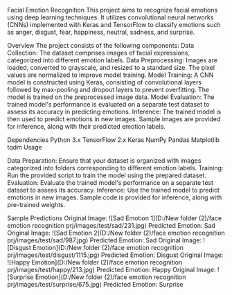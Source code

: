 Facial Emotion Recognition
This project aims to recognize facial emotions using deep learning techniques. It utilizes convolutional neural networks (CNNs) implemented with Keras and TensorFlow to classify emotions such as anger, disgust, fear, happiness, neutral, sadness, and surprise.

Overview
The project consists of the following components:
Data Collection: The dataset comprises images of facial expressions, categorized into different emotion labels.
Data Preprocessing: Images are loaded, converted to grayscale, and resized to a standard size. The pixel values are normalized to improve model training.
Model Training: A CNN model is constructed using Keras, consisting of convolutional layers followed by max-pooling and dropout layers to prevent overfitting. The model is trained on the preprocessed image data.
Model Evaluation: The trained model's performance is evaluated on a separate test dataset to assess its accuracy in predicting emotions.
Inference: The trained model is then used to predict emotions in new images. Sample images are provided for inference, along with their predicted emotion labels.

Dependencies
Python 3.x
TensorFlow 2.x
Keras
NumPy
Pandas
Matplotlib
tqdm
Usage

Data Preparation: Ensure that your dataset is organized with images categorized into folders corresponding to different emotion labels.
Training: Run the provided script to train the model using the prepared dataset.
Evaluation: Evaluate the trained model's performance on a separate test dataset to assess its accuracy.
Inference: Use the trained model to predict emotions in new images. Sample code is provided for inference, along with pre-trained weights.

Sample Predictions
Original Image: ![Sad Emotion 1](D:/New folder (2)/face emotion recognition prj/images/test/sad/231.jpg)
Predicted Emotion: Sad
Original Image: ![Sad Emotion 2](D:/New folder (2)/face emotion recognition prj/images/test/sad/987.jpg)
Predicted Emotion: Sad
Original Image: ![Disgust Emotion](D:/New folder (2)/face emotion recognition prj/images/test/disgust/1115.jpg)
Predicted Emotion: Disgust
Original Image: ![Happy Emotion](D:/New folder (2)/face emotion recognition prj/images/test/happy/213.jpg)
Predicted Emotion: Happy
Original Image: ![Surprise Emotion](D:/New folder (2)/face emotion recognition prj/images/test/surprise/675.jpg)
Predicted Emotion: Surprise
